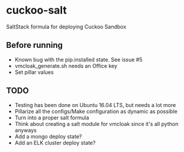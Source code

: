 # cuckoo-salt
SaltStack formula for deploying Cuckoo Sandbox

## Before running

- Known bug with the pip.installed state. See issue #5
- vmcloak_generate.sh needs an Office key
- Set pillar values

## TODO

- Testing has been done on Ubuntu 16.04 LTS, but needs a lot more
- Pillarize all the configs/Make configuration as dynamic as possible
- Turn into a proper salt formula
- Think about creating a salt module for vmcloak since it's all python anyways
- Add a mongo deploy state?
- Add an ELK cluster deploy state?
